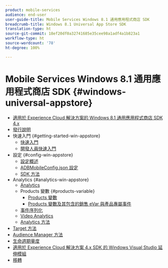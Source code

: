 ```yaml
---
product: mobile-services
audience: end-user
user-guide-title: Mobile Services Windows 8.1 通用應用程式商店 SDK
breadcrumb-title: Windows 8.1 Universal App Store SDK
translation-type: ht
source-git-commit: 18ef20df0a32741685e35cee98a1adf4a1b823a1
workflow-type: ht
source-wordcount: '78'
ht-degree: 100%

---
```



# Mobile Services Windows 8.1 通用應用程式商店 SDK {#windows-universal-appstore}

+ [適用於 Experience Cloud 解決方案的 Windows 8.1 通用應用程式商店 SDK 4.x](overview.md)
+ [發行說明](release-notes.md)
+ 快速入門 {#getting-started-win-appstore}
   + [快速入門](c-getting-started/c-getting-started.md)
   + [開發人員快速入門](c-getting-started/dev-qs.md)
+ 設定 {#config-win-appstore}
   + [設定概述](c-configuration/c-configuration.md)
   + [ADBMobileConfig.json 設定](c-configuration/c.json.md)
   + [SDK 方法](c-configuration/methods.md)
+ Analytics {#analytics-win-appstore}
   + [Analytics](analytics/analytics.md)
   + Products 變數 {#products-variable}
      + [Products 變數](analytics/products/products.md)
      + [Products 變數及其包含的銷售 eVar 與產品專屬事件](analytics/products/products-variable-evars-events.md)
   + [事件序列化](analytics/event-serialization.md)
   + [Video Analytics](analytics/video-qs.md)
   + [Analytics 方法](analytics/analytics-methods.md)
+ [Target 方法](target/target-methods.md)
+ [Audience Manager 方法](audiencemgmt/audience-manager-methods.md)
+ [生命週期量度](metrics.md)
+ [適用於 Experience Cloud 解決方案 4.x SDK 的 Windows Visual Studio 延伸模組](extensions/win-vse-4x.md)
+ [移轉](migration-v3.md)
